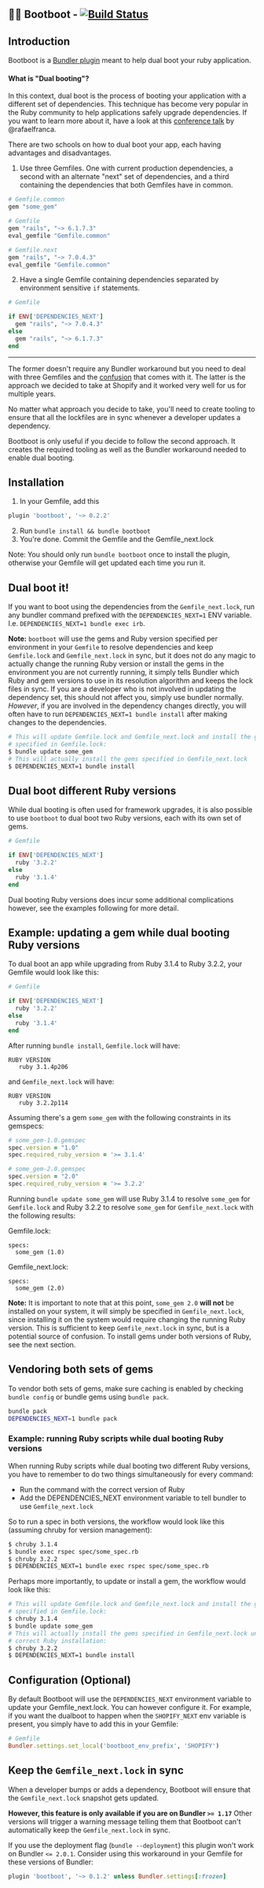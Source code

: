 ## 👢👢 Bootboot   - [![Build Status](https://github.com/Shopify/bootboot/actions/workflows/ci.yml/badge.svg)](https://github.com/Shopify/bootboot/actions/workflows/ci.yml)

Introduction
------------
Bootboot is a [Bundler plugin](https://bundler.io/v1.17/guides/bundler_plugins.html#what-is-a-plugin) meant to help dual boot your ruby application.

#### What is "Dual booting"?
In this context, dual boot is the process of booting your application with a different set of dependencies. This technique has become very popular in the Ruby community to help applications safely upgrade dependencies. If you want to learn more about it, have a look at this [conference talk](https://www.youtube.com/watch?v=I-2Xy3RS1ns&t=368s) by @rafaelfranca.

There are two schools on how to dual boot your app, each having advantages and disadvantages.
1) Use three Gemfiles. One with current production dependencies, a second with an alternate "next" set of dependencies, and a third containing the dependencies that both Gemfiles have in common.
```ruby
# Gemfile.common
gem "some_gem"

# Gemfile
gem "rails", "~> 6.1.7.3"
eval_gemfile "Gemfile.common"

# Gemfile.next
gem "rails", "~> 7.0.4.3"
eval_gemfile "Gemfile.common"
```

2) Have a single Gemfile containing dependencies separated by environment sensitive `if` statements.
```ruby
# Gemfile

if ENV['DEPENDENCIES_NEXT']
  gem "rails", "~> 7.0.4.3"
else
  gem "rails", "~> 6.1.7.3"
end
```
-----------------------------
The former doesn't require any Bundler workaround but you need to deal with three Gemfiles and the [confusion](https://github.com/bundler/bundler/issues/6777#issuecomment-436771340) that comes with it.
The latter is the approach we decided to take at Shopify and it worked very well for us for multiple years.

No matter what approach you decide to take, you'll need to create tooling to ensure that all the lockfiles are in sync whenever a developer updates a dependency.

Bootboot is only useful if you decide to follow the second approach. It creates the required tooling as well as the Bundler workaround needed to enable dual booting.

Installation
------------
1) In your Gemfile, add this
```ruby
plugin 'bootboot', '~> 0.2.2'
```
2) Run `bundle install && bundle bootboot`
3) You're done. Commit the Gemfile and the Gemfile_next.lock

Note: You should only run `bundle bootboot` once to install the plugin, otherwise your Gemfile will get updated each time you run it.

Dual boot it!
------------
If you want to boot using the dependencies from the `Gemfile_next.lock`, run any bundler command prefixed with the `DEPENDENCIES_NEXT=1` ENV variable. I.e. `DEPENDENCIES_NEXT=1 bundle exec irb`.

**Note:** `bootboot` will use the gems and Ruby version specified per environment in your `Gemfile` to resolve dependencies and keep `Gemfile.lock` and `Gemfile_next.lock` in sync, but it does not do any magic to actually change the running Ruby version or install the gems in the environment you are not currently running, it simply tells Bundler which Ruby and gem versions to use in its resolution algorithm and keeps the lock files in sync. If you are a developer who is not involved in updating the dependency set, this should not affect you, simply use bundler normally. _However_, if you are involved in the dependency changes directly, you will often have to run `DEPENDENCIES_NEXT=1 bundle install` after making changes to the dependencies.

```sh
# This will update Gemfile.lock and Gemfile_next.lock and install the gems
# specified in Gemfile.lock:
$ bundle update some_gem
# This will actually install the gems specified in Gemfile_next.lock
$ DEPENDENCIES_NEXT=1 bundle install
```

Dual boot different Ruby versions
---------------------------------

While dual booting is often used for framework upgrades, it is also possible to use `bootboot` to dual boot two Ruby versions, each with its own set of gems.

```ruby
# Gemfile

if ENV['DEPENDENCIES_NEXT']
  ruby '3.2.2'
else
  ruby '3.1.4'
end
```

Dual booting Ruby versions does incur some additional complications however, see the examples following for more detail.

Example: updating a gem while dual booting Ruby versions
--------------------------------------------------------

To dual boot an app while upgrading from Ruby 3.1.4 to Ruby 3.2.2, your Gemfile would look like this:

```ruby
# Gemfile

if ENV['DEPENDENCIES_NEXT']
  ruby '3.2.2'
else
  ruby '3.1.4'
end
```

After running `bundle install`, `Gemfile.lock` will have:

```
RUBY VERSION
   ruby 3.1.4p206
```

and `Gemfile_next.lock` will have:

```
RUBY VERSION
   ruby 3.2.2p114
```
Assuming there's a gem `some_gem` with the following constraints in its gemspecs:

```ruby
# some_gem-1.0.gemspec
spec.version = "1.0"
spec.required_ruby_version = '>= 3.1.4'
```

```ruby
# some_gem-2.0.gemspec
spec.version = "2.0"
spec.required_ruby_version = '>= 3.2.2'
```

Running `bundle update some_gem` will use Ruby 3.1.4 to resolve `some_gem` for `Gemfile.lock` and Ruby 3.2.2 to resolve `some_gem` for `Gemfile_next.lock` with the following results:

Gemfile.lock:
```
specs:
  some_gem (1.0)
```

Gemfile_next.lock:
```
specs:
  some_gem (2.0)
```

**Note:** It is important to note that at this point, `some_gem 2.0` **will not** be installed on your system, it will simply be specified in `Gemfile_next.lock`, since installing it on the system would require changing the running Ruby version. This is sufficient to keep `Gemfile_next.lock` in sync, but is a potential source of confusion. To install gems under both versions of Ruby, see the next section.

Vendoring both sets of gems
---------------------------
To vendor both sets of gems, make sure caching is enabled by checking `bundle config` or bundle gems using `bundle pack`.

```bash
bundle pack
DEPENDENCIES_NEXT=1 bundle pack
```

### Example: running Ruby scripts while dual booting Ruby versions

When running Ruby scripts while dual booting two different Ruby versions, you have to remember to do two things simultaneously for every command:
- Run the command with the correct version of Ruby
- Add the DEPENDENCIES_NEXT environment variable to tell bundler to use `Gemfile_next.lock`

So to run a spec in both versions, the workflow would look like this (assuming chruby for version management):

```sh
$ chruby 3.1.4
$ bundle exec rspec spec/some_spec.rb
$ chruby 3.2.2
$ DEPENDENCIES_NEXT=1 bundle exec rspec spec/some_spec.rb
```

Perhaps more importantly, to update or install a gem, the workflow would look like this:

```sh
# This will update Gemfile.lock and Gemfile_next.lock and install the gems
# specified in Gemfile.lock:
$ chruby 3.1.4
$ bundle update some_gem
# This will actually install the gems specified in Gemfile_next.lock under the
# correct Ruby installation:
$ chruby 3.2.2
$ DEPENDENCIES_NEXT=1 bundle install
```

Configuration (Optional)
------------------------
By default Bootboot will use the `DEPENDENCIES_NEXT` environment variable to update your Gemfile_next.lock. You can however configure it. For example, if you want the dualboot to happen when the `SHOPIFY_NEXT` env variable is present, you simply have to add this in your Gemfile:

```ruby
# Gemfile
Bundler.settings.set_local('bootboot_env_prefix', 'SHOPIFY')
```

Keep the `Gemfile_next.lock` in sync
------------
When a developer bumps or adds a dependency, Bootboot will ensure that the `Gemfile_next.lock` snapshot gets updated.

**However, this feature is only available if you are on Bundler `>= 1.17`**
Other versions will trigger a warning message telling them that Bootboot can't automatically keep the `Gemfile_next.lock` in sync.

If you use the deployment flag (`bundle --deployment`) this plugin won't work on Bundler `<= 2.0.1`. Consider using this workaround in your Gemfile for these versions of Bundler:

```ruby
plugin 'bootboot', '~> 0.1.2' unless Bundler.settings[:frozen]
```
